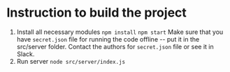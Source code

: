 # Instruction to build the project

1. Install all necessary modules
`npm install`
`npm start`
Make sure that you have `secret.json` file for running the code offline -- put it in the src/server folder. Contact the authors for `secret.json` file or see it in Slack.
2. Run server
`node src/server/index.js`